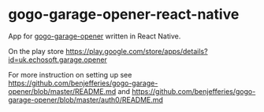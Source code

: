 # gogo-garage-opener-react-native
App for [gogo-garage-opener](https://github.com/benjefferies/gogo-garage-opener) written in React Native.

On the play store https://play.google.com/store/apps/details?id=uk.echosoft.garage.opener

For more instruction on setting up see https://github.com/benjefferies/gogo-garage-opener/blob/master/README.md and https://github.com/benjefferies/gogo-garage-opener/blob/master/auth0/README.md